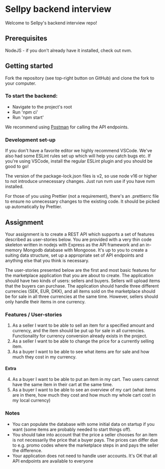# Sellpy backend interview

Welcome to Sellpy's backend interview repo!

## Prerequisites
NodeJS - if you don't already have it installed, check out nvm.

## Getting started
Fork the repository (see top-right button on GitHub) and clone the fork to your computer.

### To start the backend:
- Navigate to the project's root
- Run 'npm ci'
- Run 'npm start'

We recommend using [Postman](https://www.postman.com/) for calling the API endpoints.

### Development set-up
If you don't have a favorite editor we highly recommend VSCode. We've also had some ESLint rules set up which will help you catch bugs etc. If you're using VSCode, install the regular ESLint plugin and you should be good to go!

The version of the package-lock.json files is v2, so use node v16 or higher to not introduce unnecessary changes. Just run nvm use if you have nvm installed.

For those of you using Prettier (not a requirement), there's an .prettierrc file to ensure no unnecessary changes to the existing code. It should be picked up automatically by Prettier.
## Assignment

Your assignment is to create a REST API which supports a set of features described as user-stories below. You are provided with a very thin code skeleton written in nodejs with Express as the API framework and an in-memory Mongodb database with Mongoose. It's up to you to create a suiting data structure, set up a appropriate set of API endpoints and anything else that you think is necessary.

The user-stories presented below are the first and most basic features for the marketplace application that you are about to create. The application should have two kinds of users: sellers and buyers. Sellers will upload items that the buyers can purchase. The application should handle three different currencies (SEK, EUR, DKK), and all items sold on the marketplace should be for sale in all three currencies at the same time. However, sellers should only handle their items in one currency. 

### Features / User-stories

1. As a seller I want to be able to sell an item for a specified amount and currency, and the item should be put up for sale in all currencies. Functionality for currency conversion already exists in the project.
2. As a seller I want to be able to change the price for a currently selling item.
3. As a buyer I want to be able to see what items are for sale and how much they cost in my currency.

#### Extra

4. As a buyer I want to be able to put an item in my cart. Two users cannot have the same item in their cart at the same time.
5. As a buyer I want to be able to see an overview of my cart (what items are in there, how much they cost and how much my whole cart cost in my local currency)

### Notes

- You can populate the database with some initial data on startup if you want (some items are probably needed to start things off).
- You should take into account that the price a seller chooses for an item is not necessarily the price that a buyer pays. The prices can differ due to e.g. promo codes where the marketplace steps in and pays the seller the difference.
- Your application does not need to handle user accounts. It's OK that all API endpoints are available to everyone

